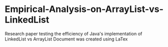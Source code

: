 # Empirical-Analysis-on-ArrayList-vs-LinkedList
Research paper testing the efficiency of Java's implementation of LinkedList vs ArrayList
Document was created using LaTex
